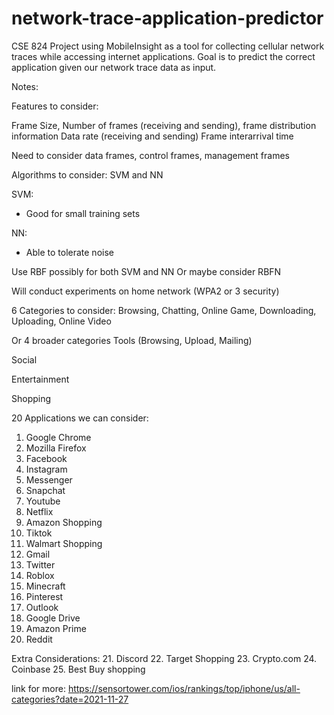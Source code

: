 # network-trace-application-predictor
CSE 824 Project using MobileInsight as a tool for collecting cellular network traces while accessing internet applications. Goal is to predict the correct application given our network trace data as input.


Notes:

Features to consider:

Frame Size, Number of frames (receiving and sending), frame distribution information
Data rate (receiving and sending)
Frame interarrival time

Need to consider data frames, control frames,
management frames

Algorithms to consider:
SVM and NN

SVM:
- Good for small training sets

NN:
- Able to tolerate noise

Use RBF possibly for both SVM and NN
Or maybe consider RBFN

Will conduct experiments on home network (WPA2 or 3 security)


6 Categories to consider:
Browsing, Chatting, Online Game, Downloading, Uploading, Online Video

Or 4 broader categories
Tools (Browsing, Upload, Mailing)

Social

Entertainment

Shopping


20 Applications we can consider:
1. Google Chrome
2. Mozilla Firefox
3. Facebook
4. Instagram
5. Messenger
6. Snapchat
7. Youtube
8. Netflix
9. Amazon Shopping
10. Tiktok
11. Walmart Shopping
12. Gmail
13. Twitter
14. Roblox
15. Minecraft
16. Pinterest
17. Outlook
18. Google Drive
19. Amazon Prime
20. Reddit

Extra Considerations:
21. Discord
22. Target Shopping
23. Crypto.com
24. Coinbase
25. Best Buy shopping

link for more: https://sensortower.com/ios/rankings/top/iphone/us/all-categories?date=2021-11-27

